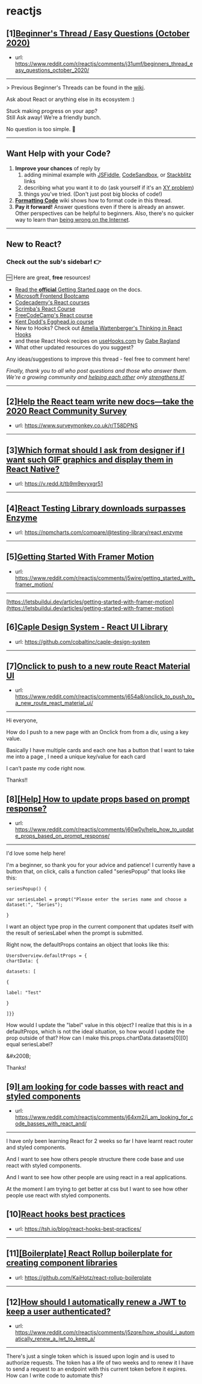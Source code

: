 # reactjs
## [1][Beginner's Thread / Easy Questions (October 2020)](https://www.reddit.com/r/reactjs/comments/j31umf/beginners_thread_easy_questions_october_2020/)
- url: https://www.reddit.com/r/reactjs/comments/j31umf/beginners_thread_easy_questions_october_2020/
---
&gt; Previous Beginner's Threads can be found in the [wiki][wiki previous threads].

Ask about React or anything else in its ecosystem :)

Stuck making progress on your app?  
Still Ask away! We’re a friendly bunch.

No question is too simple. 🙂

---

## Want Help with your Code?

1. **Improve your chances** of reply by
   1. adding minimal example with [JSFiddle][jsfiddle], [CodeSandbox][code sandbox], or [Stackblitz][stackblitz] links
   1. describing what you want it to do (ask yourself if it's an [XY problem](https://meta.stackexchange.com/questions/66377/what-is-the-xy-problem))
   1. things you've tried. (Don't just post big blocks of code!)
1. **[Formatting Code][wiki formatting code]** wiki shows how to format code in this thread.
1. **Pay it forward!** Answer questions even if there is already an answer. Other perspectives can be helpful to beginners. Also, there's no quicker way to learn than [being wrong on the Internet][being wrong on the internet].

---

## New to React?

### Check out the sub's **sidebar**! 👉

🆓 Here are great, **free** resources!

- [Read the **official** Getting Started page][official getting started page] on the docs.
- [Microsoft Frontend Bootcamp][microsoft frontend bootcamp]
- [Codecademy's React courses][codecademy's react courses]
- [Scrimba's React Course][scrimba's react course]
- [FreeCodeCamp's React course][freecodecamp's react course]
- [Kent Dodd's Egghead.io course][kent dodd's egghead.io course]
- New to Hooks? Check out [Amelia Wattenberger's Thinking in React Hooks][thinking in react hooks]
- and these React Hook recipes on [useHooks.com][usehooks.com] by [Gabe Ragland](https://twitter.com/gabe_ragland)
- What other updated resources do you suggest?

Any ideas/suggestions to improve this thread - feel free to comment here!

_Finally, thank you to all who post questions and those who answer them. We're a growing community and [helping each other][learn by teaching] only [strengthens it!][learn in public]_

---

[usehooks.com]: https://usehooks.com/
[thinking in react hooks]: https://wattenberger.com/blog/react-hooks
[freecodecamp's react course]: https://www.freecodecamp.org/news/learn-react-course/
[microsoft frontend bootcamp]: https://www.reddit.com/r/reactjs/comments/auu02f/microsoft_has_open_sourced_their_frontend/
[official getting started page]: https://reactjs.org/docs/getting-started.html
[/u/acemarke]: https://www.reddit.com/u/acemarke
[suggested resources for learning react]: http://blog.isquaredsoftware.com/2017/12/blogged-answers-learn-react/
[kent dodd's egghead.io course]: http://kcd.im/beginner-react
[codecademy's react courses]: https://www.codecademy.com/catalog/language/javascript
[scrimba's react course]: https://scrimba.com/g/glearnreact
[wiki formatting code]: https://www.reddit.com/r/reactjs/wiki/index#wiki_formatting_code
[wiki previous threads]: https://www.reddit.com/r/reactjs/wiki/index#wiki_previous_threads
[code sandbox]: https://codesandbox.io/s/new
[jsfiddle]: https://jsfiddle.net/Luktwrdm/
[stackblitz]: https://stackblitz.com/
[being wrong on the internet]: https://xkcd.com/386/
[tweet organization]: https://twitter.com/dan_abramov/status/1027245759232651270?lang=en
[get started with redux]: https://www.reddit.com/r/reactjs/wiki/index#wiki_getting_started_with_redux
[learn by teaching]: https://en.wikipedia.org/wiki/Learning_by_teaching
[learn in public]: https://www.swyx.io/writing/learn-in-public/
## [2][Help the React team write new docs—take the 2020 React Community Survey](https://www.reddit.com/r/reactjs/comments/j5iqj3/help_the_react_team_write_new_docstake_the_2020/)
- url: https://www.surveymonkey.co.uk/r/T58DPNS
---

## [3][Which format should I ask from designer if I want such GIF graphics and display them in React Native?](https://www.reddit.com/r/reactjs/comments/j6489r/which_format_should_i_ask_from_designer_if_i_want/)
- url: https://v.redd.it/tb9m9evyxgr51
---

## [4][React Testing Library downloads surpasses Enzyme](https://www.reddit.com/r/reactjs/comments/j5jri7/react_testing_library_downloads_surpasses_enzyme/)
- url: https://npmcharts.com/compare/@testing-library/react,enzyme
---

## [5][Getting Started With Framer Motion](https://www.reddit.com/r/reactjs/comments/j5wire/getting_started_with_framer_motion/)
- url: https://www.reddit.com/r/reactjs/comments/j5wire/getting_started_with_framer_motion/
---
[https://letsbuildui.dev/articles/getting-started-with-framer-motion](https://letsbuildui.dev/articles/getting-started-with-framer-motion)
## [6][Caple Design System - React UI Library](https://www.reddit.com/r/reactjs/comments/j5zh5b/caple_design_system_react_ui_library/)
- url: https://github.com/cobaltinc/caple-design-system
---

## [7][Onclick to push to a new route React Material UI](https://www.reddit.com/r/reactjs/comments/j654a8/onclick_to_push_to_a_new_route_react_material_ui/)
- url: https://www.reddit.com/r/reactjs/comments/j654a8/onclick_to_push_to_a_new_route_react_material_ui/
---
Hi everyone,

How do I push to a new page with an Onclick from from a div, using a key value.

Basically I have multiple cards and each one has a button that I want to take me into a page , I need a unique key/value for each card


I can’t paste my code right now.

Thanks!!
## [8][[Help] How to update props based on prompt response?](https://www.reddit.com/r/reactjs/comments/j60w0y/help_how_to_update_props_based_on_prompt_response/)
- url: https://www.reddit.com/r/reactjs/comments/j60w0y/help_how_to_update_props_based_on_prompt_response/
---
I'd love some help here!

I'm a beginner, so thank you for your advice and patience! I currently have a button that, on click, calls a function called "seriesPopup" that looks like this:

`seriesPopup() {`

`var seriesLabel = prompt("Please enter the series name and choose a dataset:", "Series");`

  `}`

I want an object type prop in the current component that updates itself with the result of seriesLabel when the prompt is submitted. 

Right now, the defaultProps contains an object that looks like this:

`UsersOverview.defaultProps = {`  
`chartData: {`

`datasets: [`

`{`

`label: "Test"`

`}`

`]}}`

How would I update the "label" value in this object? I realize that this is in a defaultProps, which is not the ideal situation, so how would I update the prop outside of that? How can I make this.props.chartData.datasets\[0\]\[0\] equal seriesLabel?

&amp;#x200B;

Thanks!
## [9][I am looking for code basses with react and styled components](https://www.reddit.com/r/reactjs/comments/j64xm2/i_am_looking_for_code_basses_with_react_and/)
- url: https://www.reddit.com/r/reactjs/comments/j64xm2/i_am_looking_for_code_basses_with_react_and/
---
I have only been learning React for 2 weeks so far I have learnt react router and styled components.  

And I  want to see how others people structure there code base and use react with styled components.  

And  I want to see how other people are using react in a real applications.  

At the moment I am trying to get better at css but I want to see how other people use react with styled components.
## [10][React hooks best practices](https://www.reddit.com/r/reactjs/comments/j6376r/react_hooks_best_practices/)
- url: https://tsh.io/blog/react-hooks-best-practices/
---

## [11][[Boilerplate] React Rollup boilerplate for creating component libraries](https://www.reddit.com/r/reactjs/comments/j62xj0/boilerplate_react_rollup_boilerplate_for_creating/)
- url: https://github.com/KaiHotz/react-rollup-boilerplate
---

## [12][How should I automatically renew a JWT to keep a user authenticated?](https://www.reddit.com/r/reactjs/comments/j5zqre/how_should_i_automatically_renew_a_jwt_to_keep_a/)
- url: https://www.reddit.com/r/reactjs/comments/j5zqre/how_should_i_automatically_renew_a_jwt_to_keep_a/
---
There's just a single token which is issued upon login and is used to authorize requests. The token has a life of two weeks and to renew it I have to send a request to an endpoint with this current token before it expires. How can I write code to automate this?
